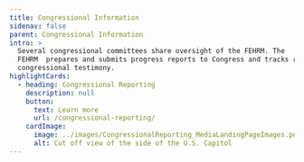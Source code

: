 ```yaml
---
title: Congressional Information
sidenav: false
parent: Congressional Information
intro: >
  Several congressional committees share oversight of the FEHRM. The
  FEHRM  prepares and submits progress reports to Congress and tracks related
  congressional testimony.
highlightCards:
  - heading: Congressional Reporting
    description: null
    button:
      text: Learn more
      url: /congressional-reporting/
    cardImage:
      image: ../images/CongressionalReporting_MediaLandingPageImages.png
      alt: Cut off view of the side of the U.S. Capitol
---
```

